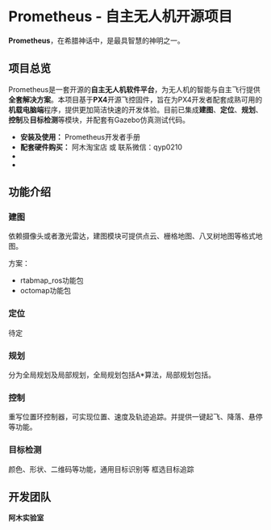 # Prometheus - 自主无人机开源项目

**Prometheus**，在希腊神话中，是最具智慧的神明之一。

## 项目总览

Prometheus是一套开源的**自主无人机软件平台**，为无人机的智能与自主飞行提供**全套解决方案**。本项目基于**PX4**开源飞控固件，旨在为PX4开发者配套成熟可用的**机载电脑端**程序，提供更加简洁快速的开发体验。目前已集成**建图**、**定位**、**规划**、**控制**及**目标检测**等模块，并配套有Gazebo仿真测试代码。

 - **安装及使用：** Prometheus开发者手册
 - **配套硬件购买：** 阿木淘宝店 或 联系微信：qyp0210
 - 
 - 
## 功能介绍

### 建图

依赖摄像头或者激光雷达，建图模块可提供点云、栅格地图、八叉树地图等格式地图。

方案：
- rtabmap_ros功能包
- octomap功能包

### 定位
待定

### 规划
分为全局规划及局部规划，全局规划包括A*算法，局部规划包括。

### 控制
重写位置环控制器，可实现位置、速度及轨迹追踪。并提供一键起飞、降落、悬停等功能。

### 目标检测

颜色、形状、二维码等功能，通用目标识别等
框选目标追踪


## 开发团队

**阿木实验室**

